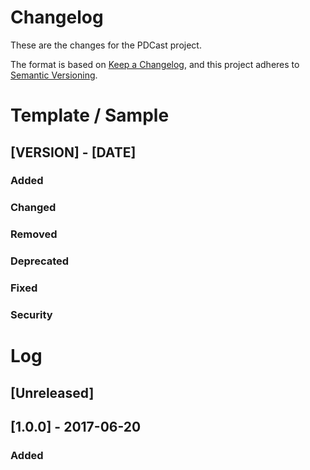 # Changelog

These are the changes for the PDCast project.

The format is based on [Keep a Changelog](https://keepachangelog.com/en/1.0.0/),
and this project adheres to [Semantic Versioning](https://semver.org/spec/v2.0.0.html).

# Template / Sample

## [VERSION] - [DATE]

### Added

### Changed

### Removed

### Deprecated

### Fixed

### Security

# Log

## [Unreleased]

## [1.0.0] - 2017-06-20

### Added

